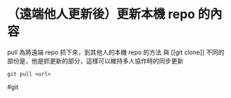 # （遠端他人更新後）更新本機 repo 的內容
pull 為將遠端 repo 抓下來，到其他人的本機 repo 的方法
與 [[git clone]] 不同的部份是，他是抓更新的部分，這樣可以維持多人協作時的同步更新
```shell
git pull <url>
```
#git 